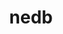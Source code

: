 ---
codehost: https://github.com/louischatriot/nedb
logohandle: github_nedb
sort: nedb
title: nedb
website: https://github.com/louischatriot/nedb
---